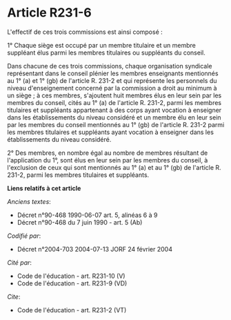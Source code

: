 # Article R231-6

L'effectif de ces trois commissions est ainsi composé : 

1° Chaque siège est occupé par un membre titulaire et un membre suppléant élus parmi les membres titulaires ou suppléants du
conseil. 

Dans chacune de ces trois commissions, chaque organisation syndicale représentant dans le conseil plénier les membres
enseignants mentionnés au 1° (a) et 1° (gb) de l'article R. 231-2 et qui représente les personnels du niveau d'enseignement
concerné par la commission a droit au minimum à un siège ; à ces membres, s'ajoutent huit membres élus en leur sein par les
membres du conseil, cités au 1° (a) de l'article R. 231-2, parmi les membres titulaires et suppléants appartenant à des corps
ayant vocation à enseigner dans les établissements du niveau considéré et un membre élu en leur sein par les membres du
conseil mentionnés au 1° (gb) de l'article R. 231-2 parmi les membres titulaires et suppléants ayant vocation à enseigner
dans les établissements du niveau considéré. 

2° Des membres, en nombre égal au nombre de membres résultant de l'application du 1°, sont élus en leur sein par les membres
du conseil, à l'exclusion de ceux qui sont mentionnés au 1° (a) et au 1° (gb) de l'article R. 231-2, parmi les membres
titulaires et suppléants.

**Liens relatifs à cet article**

_Anciens textes_:

  - Décret n°90-468 1990-06-07 art. 5, alinéas 6 à 9
  - Décret n°90-468 du 7 juin 1990 - art. 5 (Ab)

_Codifié par_:

  - Décret n°2004-703 2004-07-13 JORF 24 février 2004

_Cité par_:

  - Code de l'éducation - art. R231-10 (V)
  - Code de l'éducation - art. R231-9 (VD)

_Cite_:

  - Code de l'éducation - art. R231-2 (VT)
